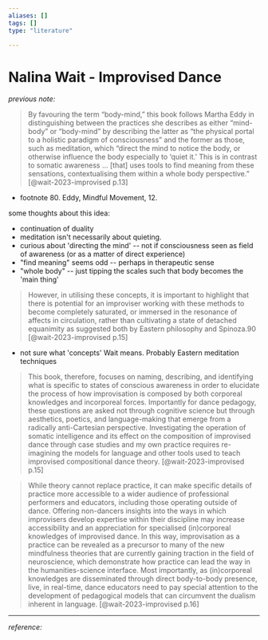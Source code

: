 ```yaml
---
aliases: []
tags: []
type: "literature"

---
```


# Nalina Wait - Improvised Dance

_previous note:_


> By favouring the term “body-mind,” this book follows Martha Eddy in distinguishing between the practices she describes as either “mind-body” or “body-mind” by describing the latter as “the physical portal to a holistic paradigm of consciousness” and the former as those, such as meditation, which “direct the mind to notice the body, or otherwise influence the body especially to ‘quiet it.’ This is in contrast to somatic awareness ... [that] uses tools to find meaning from these sensations, contextualising them within a whole body perspective.” [@wait-2023-improvised p.13]
- footnote 80. Eddy, Mindful Movement, 12.

some thoughts about this idea:
- continuation of duality
- meditation isn't necessarily about quieting. 
- curious about 'directing the mind' -- not if consciousness seen as field of awareness (or as a matter of direct experience)
- "find meaning" seems odd -- perhaps in therapeutic sense
- "whole body" -- just tipping the scales such that body becomes the 'main thing'


> However, in utilising these concepts, it is important to highlight that there is potential for an improviser working with these methods to become completely saturated, or immersed in the resonance of affects in circulation, rather than cultivating a state of detached equanimity as suggested both by Eastern philosophy and Spinoza.90 [@wait-2023-improvised p.15]

- not sure what 'concepts' Wait means. Probably Eastern meditation techniques

> This book, therefore, focuses on naming, describing, and identifying what is specific to states of conscious awareness in order to elucidate the process of how improvisation is composed by both corporeal knowledges and incorporeal forces. Importantly for dance pedagogy, these questions are asked not through cognitive science but through aesthetics, poetics, and language-making that emerge from a radically anti-Cartesian perspective. Investigating the operation of somatic intelligence and its effect on the composition of improvised dance through case studies and my own practice requires re-imagining the models for language and other tools used to teach improvised compositional dance theory. [@wait-2023-improvised p.15]

> While theory cannot replace practice, it can make specific details of practice more accessible to a wider audience of professional performers and educators, including those operating outside of dance. Offering non-dancers insights into the ways in which improvisers develop expertise within their discipline may increase accessibility and an appreciation for specialised (in)corporeal knowledges of improvised dance. In this way, improvisation as a practice can be revealed as a precursor to many of the new mindfulness theories that are currently gaining traction in the field of neuroscience, which demonstrate how practice can lead the way in the humanities-science interface. Most importantly, as (in)corporeal knowledges are disseminated through direct body-to-body presence, live, in real-time, dance educators need to pay special attention to the development of pedagogical models that can circumvent the dualism inherent in language. [@wait-2023-improvised p.16]

---
_reference:_ 